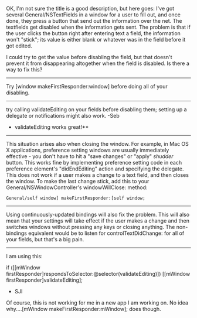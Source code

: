 

OK, I'm not sure the title is a good description, but here goes: I've got several General/NSTextFields in a window for a user to fill out, and once done, they press a button that send out the information over the net. The textfields get disabled when the information gets sent. The problem is that if the user clicks the button right after entering text a field, the information won't "stick"; its value is either blank or whatever was in the field before it got edited.

I could try to get the value before disabling the field, but that doesn't prevent it from disappearing altogether when the field is disabled. Is there a way to fix this?

----

Try     [window makeFirstResponder:window] before doing all of your disabling.

----
try calling     validateEditing on your fields before disabling them; setting up a delegate or notifications might also work. -Seb

*    validateEditing works great!**

----

This situation arises also when closing the window. For example, in Mac OS X applications, preference setting windows are usually immediately effective - you don't have to hit a "save changes" or "apply" *shudder* button. This works fine by implementing preference setting code in each preference element's "didEndEditing" action and specifying the delegate. This does not work if a user makes a change to a text field, and then closes the window. To make the last change stick, add this to your General/NSWindowController's windowWillClose: method:

    General/self window] makeFirstResponder:[self window;

----
Using continuously-updated bindings will also fix the problem. This will also mean that your settings will take effect if the user makes a change and then switches windows without pressing any keys or closing anything. The non-bindings equivalent would be to listen for controlTextDidChange: for all of your fields, but that's a big pain.

----
I am using this:

if ([[mWindow firstResponder]respondsToSelector:@selector(validateEditing)])
    [[mWindow firstResponder]validateEditing];
- SJI

Of course, this is not working for me in a new app I am working on.  No idea why....[mWindow makeFirstResponder:mWindow]; does though.
